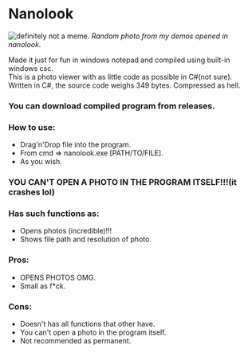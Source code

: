 Nanolook
===============

![definitely not a meme.](https://github.com/nekowabo/nanolook/assets/150674202/8e27ff00-5f8a-44ba-971b-432fc336096f)
_Random photo from my demos opened in nanolook._

Made it just for fun in windows notepad and compiled using built-in windows csc.  
This is a photo viewer with as little code as possible in C#(not sure).  
Written in C#, the source code weighs 349 bytes. Compressed as hell.   

### You can download compiled program from releases.  

### How to use:
- Drag'n'Drop file into the program.
- From cmd => nanolook.exe [PATH/TO/FILE].
- As you wish.
  
### YOU CAN'T OPEN A PHOTO IN THE PROGRAM ITSELF!!!(it crashes lol)

### Has such functions as:
- Opens photos (incredible)!!!
- Shows file path and resolution of photo.

### Pros:
- OPENS PHOTOS OMG.
- Small as f*ck.

### Cons:
- Doesn't has all functions that other have.
- You can't open a photo in the program itself.
- Not recommended as permanent.
